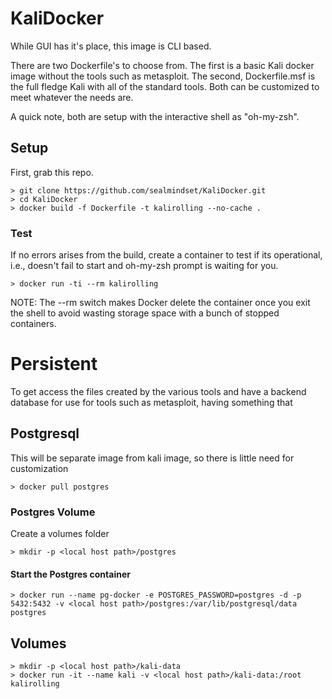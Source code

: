 # KaliDocker
While GUI has it's place, this image is CLI based.

There are two Dockerfile's to choose from. The first is a basic Kali docker image without the tools such as metasploit. The second, Dockerfile.msf is the full fledge Kali with all of the standard tools. Both can be customized to meet whatever the needs are.

A quick note, both are setup with the interactive shell as "oh-my-zsh". 

## Setup
First, grab this repo.

    > git clone https://github.com/sealmindset/KaliDocker.git
    > cd KaliDocker
    > docker build -f Dockerfile -t kalirolling --no-cache .

### Test
If no errors arises from the build, create a container to test if its operational, i.e., doesn't fail to start and oh-my-zsh prompt is waiting for you.

    > docker run -ti --rm kalirolling

NOTE: The --rm switch makes Docker delete the container once you exit the shell to avoid wasting storage space with a bunch of stopped containers.

# Persistent
To get access the files created by the various tools and have a backend database for use for tools such as metasploit, having something that

## Postgresql
This will be separate image from kali image, so there is little need for customization

    > docker pull postgres

### Postgres Volume
Create a volumes folder

    > mkdir -p <local host path>/postgres

#### Start the Postgres container
    > docker run --name pg-docker -e POSTGRES_PASSWORD=postgres -d -p 5432:5432 -v <local host path>/postgres:/var/lib/postgresql/data postgres

## Volumes

    > mkdir -p <local host path>/kali-data
    > docker run -it --name kali -v <local host path>/kali-data:/root kalirolling

